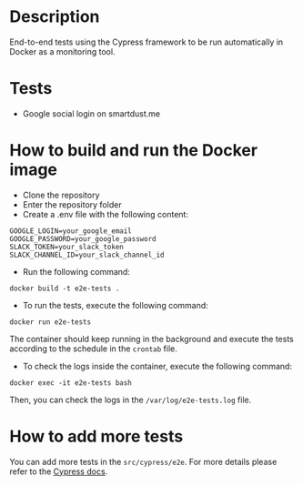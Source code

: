 # Description
End-to-end tests using the Cypress framework to be run automatically in Docker as a monitoring tool.

# Tests
- Google social login on smartdust.me

# How to build and run the Docker image
- Clone the repository
- Enter the repository folder
- Create a .env file with the following content:
```
GOOGLE_LOGIN=your_google_email
GOOGLE_PASSWORD=your_google_password
SLACK_TOKEN=your_slack_token
SLACK_CHANNEL_ID=your_slack_channel_id
```
- Run the following command:
```
docker build -t e2e-tests .
```
- To run the tests, execute the following command:
```
docker run e2e-tests
```
The container should keep running in the background and execute the tests according to the schedule in the `crontab` file.

- To check the logs inside the container, execute the following command:
```
docker exec -it e2e-tests bash
```
Then, you can check the logs in the `/var/log/e2e-tests.log` file.

# How to add more tests
You can add more tests in the `src/cypress/e2e`. For more details please refer to the [Cypress docs](https://docs.cypress.io/). 
